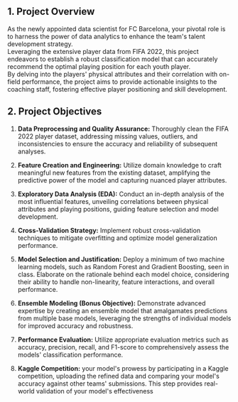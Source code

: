 ## 1. Project Overview

As the newly appointed data scientist for FC Barcelona, your pivotal role is to harness the power of data analytics to enhance the team's talent development strategy. <br>
Leveraging the extensive player data from FIFA 2022, this project endeavors to establish a robust classification model that can accurately recommend the optimal playing position for each youth player. <br>
By delving into the players' physical attributes and their correlation with on-field performance, the project aims to provide actionable insights to the coaching staff, fostering effective player positioning and skill development.


## 2. Project Objectives

1. **Data Preprocessing and Quality Assurance:** Thoroughly clean the FIFA 2022 player dataset, addressing missing values, outliers, and inconsistencies to ensure the accuracy and reliability of subsequent analyses.

2. **Feature Creation and Engineering:** Utilize domain knowledge to craft meaningful new features from the existing dataset, amplifying the predictive power of the model and capturing nuanced player attributes.

3. **Exploratory Data Analysis (EDA):** Conduct an in-depth analysis of the most influential features, unveiling correlations between physical attributes and playing positions, guiding feature selection and model development.

4. **Cross-Validation Strategy:** Implement robust cross-validation techniques to mitigate overfitting and optimize model generalization performance.

5. **Model Selection and Justification:** Deploy a minimum of two machine learning models, such as Random Forest and Gradient Boosting, seen in class. Elaborate on the rationale behind each model choice, considering their ability to handle non-linearity, feature interactions, and overall performance.

6. **Ensemble Modeling (Bonus Objective):** Demonstrate advanced expertise by creating an ensemble model that amalgamates predictions from multiple base models, leveraging the strengths of individual models for improved accuracy and robustness.

7. **Performance Evaluation:** Utilize appropriate evaluation metrics such as accuracy, precision, recall, and F1-score to comprehensively assess the models' classification performance.

8. **Kaggle Competition:** your model's prowess by participating in a Kaggle competition, uploading the refined data and comparing your model's accuracy against other teams' submissions. This step provides real-world validation of your model's effectiveness
